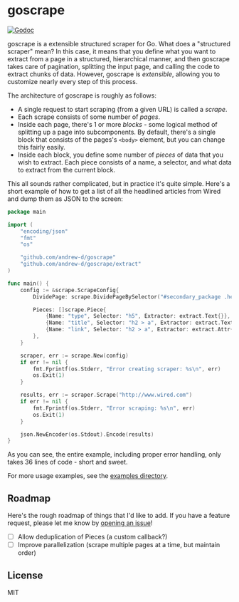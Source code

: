 # goscrape

[![Godoc](http://img.shields.io/badge/godoc-reference-blue.svg?style=flat)](https://godoc.org/github.com/andrew-d/goscrape)

goscrape is a extensible structured scraper for Go.  What does a "structured
scraper" mean?  In this case, it means that you define what you want to extract
from a page in a structured, hierarchical manner, and then goscrape takes care
of pagination, splitting the input page, and calling the code to extract chunks
of data.  However, goscrape is *extensible*, allowing you to customize nearly
every step of this process.

The architecture of goscrape is roughly as follows:

- A single request to start scraping (from a given URL) is called a *scrape*.
- Each scrape consists of some number of *pages*.
- Inside each page, there's 1 or more *blocks* - some logical method of splitting
  up a page into subcomponents.  By default, there's a single block that consists
	of the pages's `<body>` element, but you can change this fairly easily.
- Inside each block, you define some number of *pieces* of data that you wish
  to extract.  Each piece consists of a name, a selector, and what data to
	extract from the current block.

This all sounds rather complicated, but in practice it's quite simple.  Here's
a short example of how to get a list of all the headlined articles from Wired
and dump them as JSON to the screen:

```go
package main

import (
	"encoding/json"
	"fmt"
	"os"

	"github.com/andrew-d/goscrape"
	"github.com/andrew-d/goscrape/extract"
)

func main() {
	config := &scrape.ScrapeConfig{
		DividePage: scrape.DividePageBySelector("#secondary_package .headline"),

		Pieces: []scrape.Piece{
			{Name: "type", Selector: "h5", Extractor: extract.Text{}},
			{Name: "title", Selector: "h2 > a", Extractor: extract.Text{}},
			{Name: "link", Selector: "h2 > a", Extractor: extract.Attr{Attr: "href"}},
		},
	}

	scraper, err := scrape.New(config)
	if err != nil {
		fmt.Fprintf(os.Stderr, "Error creating scraper: %s\n", err)
		os.Exit(1)
	}

	results, err := scraper.Scrape("http://www.wired.com")
	if err != nil {
		fmt.Fprintf(os.Stderr, "Error scraping: %s\n", err)
		os.Exit(1)
	}

	json.NewEncoder(os.Stdout).Encode(results)
}
```

As you can see, the entire example, including proper error handling, only takes
36 lines of code - short and sweet.

For more usage examples, see the
[examples directory](https://github.com/andrew-d/goscrape/tree/master/_examples).

## Roadmap

Here's the rough roadmap of things that I'd like to add.  If you have a feature
request, please let me know by [opening an issue](https://github.com/andrew-d/goscrape/issues/new)!

- [ ] Allow deduplication of Pieces (a custom callback?)
- [ ] Improve parallelization (scrape multiple pages at a time, but maintain order)

## License

MIT
